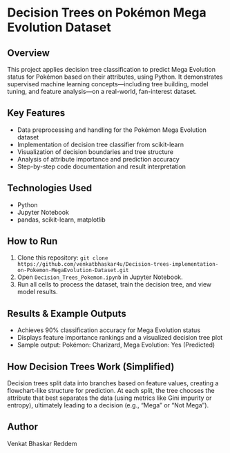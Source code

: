 # Decision Trees on Pokémon Mega Evolution Dataset

## Overview
This project applies decision tree classification to predict Mega Evolution status for Pokémon based on their attributes, using Python. It demonstrates supervised machine learning concepts—including tree building, model tuning, and feature analysis—on a real-world, fan-interest dataset.

## Key Features
- Data preprocessing and handling for the Pokémon Mega Evolution dataset
- Implementation of decision tree classifier from scikit-learn
- Visualization of decision boundaries and tree structure
- Analysis of attribute importance and prediction accuracy
- Step-by-step code documentation and result interpretation

## Technologies Used
- Python
- Jupyter Notebook
- pandas, scikit-learn, matplotlib

## How to Run
1. Clone this repository: `git clone https://github.com/venkatbhaskar4u/Decision-trees-implementation-on-Pokemon-MegaEvolution-Dataset.git`
2. Open `Decision_Trees_Pokemon.ipynb` in Jupyter Notebook.
3. Run all cells to process the dataset, train the decision tree, and view model results.

## Results & Example Outputs
- Achieves 90% classification accuracy for Mega Evolution status
- Displays feature importance rankings and a visualized decision tree plot
- Sample output:
Pokémon: Charizard, Mega Evolution: Yes (Predicted)

## How Decision Trees Work (Simplified)
Decision trees split data into branches based on feature values, creating a flowchart-like structure for prediction. At each split, the tree chooses the attribute that best separates the data (using metrics like Gini impurity or entropy), ultimately leading to a decision (e.g., “Mega” or “Not Mega”).

## Author
Venkat Bhaskar Reddem
